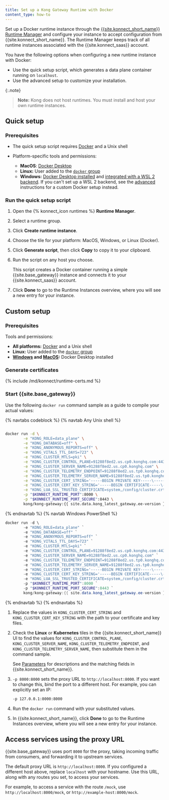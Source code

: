 ```yaml
---
title: Set up a Kong Gateway Runtime with Docker
content_type: how-to
---
```

Set up a Docker runtime instance through the
[{{site.konnect_short_name}} Runtime Manager](/konnect/runtime-manager) and
configure your instance to accept configuration from
{{site.konnect_short_name}}. The Runtime Manager keeps track of all runtime
instances associated with the {{site.konnect_saas}} account.

You have the following options when configuring a new runtime instance with Docker:
* Use the quick setup script, which generates a data plane container
running on `localhost`.
* Use the advanced setup to customize your installation.

{:.note}
> **Note:** Kong does not host runtimes. You must install and host your own
runtime instances.

## Quick setup

### Prerequisites

* The quick setup script requires [Docker](https://docs.docker.com/get-docker/) and a Unix shell

* Platform-specific tools and permissions:
  * **MacOS**: [Docker Desktop](https://docs.docker.com/docker-for-mac/install/)
  * **Linux:** User added to the [`docker` group](https://docs.docker.com/engine/install/linux-postinstall/)
  * **Windows:** [Docker Desktop installed](https://docs.docker.com/docker-for-windows/install/#install-docker-desktop-on-windows) and [integrated with a WSL 2 backend](https://docs.docker.com/docker-for-windows/wsl/).
  If you can't set up a WSL 2 backend, see the [advanced](#custom-setup) instructions for
  a custom Docker setup instead.

### Run the quick setup script

1. Open the {% konnect_icon runtimes %} **Runtime Manager**.

1. Select a runtime group.

1. Click **Create runtime instance**.

1. Choose the tile for your platform: MacOS, Windows, or Linux (Docker).

1. Click **Generate script**, then click **Copy** to copy it to your clipboard.

1. Run the script on any host you choose.

    This script creates a Docker container running a simple
    {{site.base_gateway}} instance and connects it to your
    {{site.konnect_saas}} account.

1. Click **Done** to go to the Runtime Instances overview, where you will
see a new entry for your instance.

## Custom setup

### Prerequisites

Tools and permissions:
* **All platforms:** [Docker](https://docs.docker.com/get-docker/) and a Unix shell
* **Linux:** User added to the [`docker` group](https://docs.docker.com/engine/install/linux-postinstall/)
* **[Windows](https://docs.docker.com/docker-for-windows/install/#install-docker-desktop-on-windows) and [MacOS](https://docs.docker.com/docker-for-mac/install/):** Docker Desktop installed

### Generate certificates
{% include /md/konnect/runtime-certs.md %}

### Start {{site.base_gateway}}

Use the following `docker run` command sample as a guide to compile your actual values:

{% navtabs codeblock %}
{% navtab Any Unix shell %}
```sh

docker run -d \
        -e "KONG_ROLE=data_plane" \
        -e "KONG_DATABASE=off" \
        -e "KONG_ANONYMOUS_REPORTS=off" \
        -e "KONG_VITALS_TTL_DAYS=723" \
        -e "KONG_CLUSTER_MTLS=pki" \
        -e "KONG_CLUSTER_CONTROL_PLANE=91288f8ed2.us.cp0.konghq.com:443" \
        -e "KONG_CLUSTER_SERVER_NAME=91288f8ed2.us.cp0.konghq.com" \
        -e "KONG_CLUSTER_TELEMETRY_ENDPOINT=91288f8ed2.us.tp0.konghq.com:443" \
        -e "KONG_CLUSTER_TELEMETRY_SERVER_NAME=91288f8ed2.us.tp0.konghq.com" \
        -e "KONG_CLUSTER_CERT_STRING='-----BEGIN PRIVATE KEY-----\-----END PRIVATE KEY-----\r\n'" \
        -e "KONG_CLUSTER_CERT_KEY_STRING='-----BEGIN CERTIFICATE-----\-----END CERTIFICATE-----\r\n'" \
        -e "KONG_LUA_SSL_TRUSTED_CERTIFICATE=system,/config/cluster.crt" \
        -p "$KONNECT_RUNTIME_PORT":8000 \
        -p "$KONNECT_RUNTIME_PORT_SECURE":8443 \
        kong/kong-gateway:{{ site.data.kong_latest_gateway.ee-version }}

```
{% endnavtab %}
{% navtab Windows PowerShell %}
```powershell
docker run -d \
        -e "KONG_ROLE=data_plane" `
        -e "KONG_DATABASE=off" `
        -e "KONG_ANONYMOUS_REPORTS=off" `
        -e "KONG_VITALS_TTL_DAYS=723" `
        -e "KONG_CLUSTER_MTLS=pki" `
        -e "KONG_CLUSTER_CONTROL_PLANE=91288f8ed2.us.cp0.konghq.com:443" `
        -e "KONG_CLUSTER_SERVER_NAME=91288f8ed2.us.cp0.konghq.com" `
        -e "KONG_CLUSTER_TELEMETRY_ENDPOINT=91288f8ed2.us.tp0.konghq.com:443" `
        -e "KONG_CLUSTER_TELEMETRY_SERVER_NAME=91288f8ed2.us.tp0.konghq.com" `
        -e "KONG_CLUSTER_CERT_STRING='-----BEGIN PRIVATE KEY-----\-----END PRIVATE KEY-----\r\n'" `
        -e "KONG_CLUSTER_CERT_KEY_STRING='-----BEGIN CERTIFICATE-----\-----END CERTIFICATE-----\r\n'" `
        -e "KONG_LUA_SSL_TRUSTED_CERTIFICATE=system,/config/cluster.crt" `
        -p "$KONNECT_RUNTIME_PORT":8000 `
        -p "$KONNECT_RUNTIME_PORT_SECURE":8443 `
        kong/kong-gateway:{{ site.data.kong_latest_gateway.ee-version }}

```
{% endnavtab %}
{% endnavtabs %}

1. Replace the values in `KONG_CLUSTER_CERT_STRING` and
`KONG_CLUSTER_CERT_KEY_STRING` with the path to your certificate and key files.

2. Check the **Linux** or **Kubernetes** tiles in the {{site.konnect_short_name}} UI to find the values for
        `KONG_CLUSTER_CONTROL_PLANE`, `KONG_CLUSTER_SERVER_NAME`,
        `KONG_CLUSTER_TELEMETRY_ENDPOINT`, and `KONG_CLUSTER_TELEMETRY_SERVER_NAME`,
        then substitute them in the command sample.

    See [Parameters](/konnect/runtime-manager/runtime-instances/runtime-parameter-reference/) for
    descriptions and the matching fields in {{site.konnect_short_name}}.

3. `-p 8000:8000` sets the proxy URL to `http://localhost:8000`.
        If you want to change this, bind the port to a different host. For example,
        you can explicitly set an IP:

      ```sh
      -p 127.0.0.1:8000:8000
      ```

4. Run the `docker run` command with your substituted values.

6. In {{site.konnect_short_name}}, click **Done** to go to the Runtime Instances overview, where you will
see a new entry for your instance.


## Access services using the proxy URL

{{site.base_gateway}} uses port `8000` for the proxy, taking incoming
traffic from consumers, and forwarding it to upstream services.

The default proxy URL is `http://localhost:8000`. If you configured a different
host above, replace `localhost` with your hostname. Use this URL,
along with any routes you set, to access your services.

For example, to access a service with the route `/mock`, use
`http://localhost:8000/mock`, or `http://example-host:8000/mock`.
